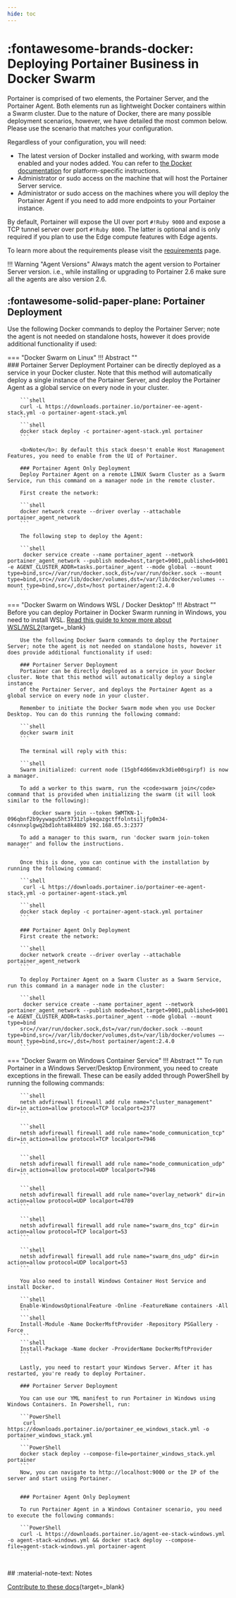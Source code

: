 ```yaml
---
hide: toc
---
```


# :fontawesome-brands-docker: Deploying Portainer Business in Docker Swarm
Portainer is comprised of two elements, the Portainer Server, and the Portainer Agent. Both elements run as lightweight Docker containers within a Swarm cluster. Due to the nature of Docker, there are many possible deployment scenarios, however, we have detailed the most common below. Please use the scenario that matches your configuration.

<!-- **Note:** The recommended deployment mode when using Swarm is using the Portainer Agent. -->

Regardless of your configuration, you will need:

* The latest version of Docker installed and working, with swarm mode enabled and your nodes added. You can refer to [the Docker documentation](https://docs.docker.com/get-docker/) for platform-specific instructions.
* Administrator or sudo access on the machine that will host the Portainer Server service.
* Administrator or sudo access on the machines where you will deploy the Portainer Agent if you need to add more endpoints to your Portainer instance.

By default, Portainer will expose the UI over port `#!Ruby 9000` and expose a TCP tunnel server over port `#!Ruby 8000`. The latter is optional and is only required if you plan to use the Edge compute features with Edge agents.

To learn more about the requirements please visit the [requirements](/v2.0-be/deploy/requirements/) page.

!!! Warning "Agent Versions"
    Always match the agent version to Portainer Server version. i.e., while installing or upgrading to Portainer 2.6 make sure all the agents are also version 2.6. 


## :fontawesome-solid-paper-plane: Portainer Deployment

Use the following Docker commands to deploy the Portainer Server; note the agent is not needed on standalone hosts, however it does provide additional functionality if used:

=== "Docker Swarm on Linux"
    !!! Abstract ""        
        ### Portainer Server Deployment
        Portainer can be directly deployed as a service in your Docker cluster. Note that this method will automatically deploy a single instance of the Portainer Server, and deploy the Portainer Agent as a global service on every node in your cluster.

        ```shell
        curl -L https://downloads.portainer.io/portainer-ee-agent-stack.yml -o portainer-agent-stack.yml
        ```
        ```shell
        docker stack deploy -c portainer-agent-stack.yml portainer
        ```

        <b>Note</b>: By default this stack doesn't enable Host Management Features, you need to enable from the UI of Portainer.
        
        ### Portainer Agent Only Deployment
        Deploy Portainer Agent on a remote LINUX Swarm Cluster as a Swarm Service, run this command on a manager node in the remote cluster.

        First create the network:

        ```shell
        docker network create --driver overlay --attachable portainer_agent_network
        ```

        The following step to deploy the Agent:

        ```shell
         docker service create --name portainer_agent --network portainer_agent_network --publish mode=host,target=9001,published=9001 -e AGENT_CLUSTER_ADDR=tasks.portainer_agent --mode global --mount type=bind,src=//var/run/docker.sock,dst=/var/run/docker.sock --mount type=bind,src=//var/lib/docker/volumes,dst=/var/lib/docker/volumes --mount type=bind,src=/,dst=/host portainer/agent:2.4.0
        ```


=== "Docker Swarm on Windows WSL / Docker Desktop"
    !!! Abstract ""    
        Before you can deploy Portainer in Docker Swarm running in Windows, you need to install WSL. [Read this guide to know more about WSL/WSL2](https://docs.microsoft.com/en-us/windows/wsl/install-win10){target=_blank}

        Use the following Docker Swarm commands to deploy the Portainer Server; note the agent is not needed on standalone hosts, however it does provide additional functionality if used:
        
        ### Portainer Server Deployment
        Portainer can be directly deployed as a service in your Docker cluster. Note that this method will automatically deploy a single instance 
        of the Portainer Server, and deploys the Portainer Agent as a global service on every node in your cluster.

        Remember to initiate the Docker Swarm mode when you use Docker Desktop. You can do this running the following command:

        ```shell
        docker swarm init
        ```

        The terminal will reply with this:

        ```shell
        Swarm initialized: current node (15gbf4d66mvzk3die00sgirpf) is now a manager.

        To add a worker to this swarm, run the <code>swarm join</code> command that is provided when initializing the swarm (it will look similar to the following):

            docker swarm join --token SWMTKN-1-096qbnf2b9yywagu5ht3731zlpkeqazgctffolntsiljfp0m34-c4snnxplgwq2bd1ohta8k48b9 192.168.65.3:2377

        To add a manager to this swarm, run 'docker swarm join-token manager' and follow the instructions.
        ```

        Once this is done, you can continue with the installation by running the following command:

        ```shell
         curl -L https://downloads.portainer.io/portainer-ee-agent-stack.yml -o portainer-agent-stack.yml
        ```
        ```shell
        docker stack deploy -c portainer-agent-stack.yml portainer
        ```

        ### Portainer Agent Only Deployment
        First create the network:

        ```shell
        docker network create --driver overlay --attachable portainer_agent_network
        ```
        
        To deploy Portainer Agent on a Swarm Cluster as a Swarm Service, run this command in a manager node in the cluster:

        ```shell
         docker service create --name portainer_agent --network portainer_agent_network --publish mode=host,target=9001,published=9001 -e AGENT_CLUSTER_ADDR=tasks.portainer_agent --mode global --mount type=bind
        src=//var/run/docker.sock,dst=/var/run/docker.sock --mount type=bind,src=//var/lib/docker/volumes,dst=/var/lib/docker/volumes –-mount type=bind,src=/,dst=/host portainer/agent:2.4.0
        ```

=== "Docker Swarm on Windows Container Service"
    !!! Abstract ""
        To run Portainer in a Windows Server/Desktop Environment, you need to create exceptions in the firewall. These can be easily added through PowerShell by running the following commands:

        ```shell
        netsh advfirewall firewall add rule name="cluster_management" dir=in action=allow protocol=TCP localport=2377
        ```

        ```shell
        netsh advfirewall firewall add rule name="node_communication_tcp" dir=in action=allow protocol=TCP localport=7946
        ```

        ```shell
        netsh advfirewall firewall add rule name="node_communication_udp" dir=in action=allow protocol=UDP localport=7946
        ```

        ```shell
        netsh advfirewall firewall add rule name="overlay_network" dir=in action=allow protocol=UDP localport=4789
        ```

        ```shell
        netsh advfirewall firewall add rule name="swarm_dns_tcp" dir=in action=allow protocol=TCP localport=53
        ```

        ```shell
        netsh advfirewall firewall add rule name="swarm_dns_udp" dir=in action=allow protocol=UDP localport=53
        ```

        You also need to install Windows Container Host Service and install Docker.

        ```shell
        Enable-WindowsOptionalFeature -Online -FeatureName containers -All
        ```
        ```shell
        Install-Module -Name DockerMsftProvider -Repository PSGallery -Force
        ```
        ```shell
        Install-Package -Name docker -ProviderName DockerMsftProvider
        ```

        Lastly, you need to restart your Windows Server. After it has restarted, you're ready to deploy Portainer.

        ### Portainer Server Deployment

        You can use our YML manifest to run Portainer in Windows using Windows Containers. In Powershell, run:

        ```PowerShell
         curl https://downloads.portainer.io/portainer_ee_windows_stack.yml -o portainer_windows_stack.yml
        ```
        ```PowerShell
        docker stack deploy --compose-file=portainer_windows_stack.yml portainer
        ```
        Now, you can navigate to http://localhost:9000 or the IP of the server and start using Portainer.

        
        ### Portainer Agent Only Deployment

        To run Portainer Agent in a Windows Container scenario, you need to execute the following commands:

        ```PowerShell
        curl -L https://downloads.portainer.io/agent-ee-stack-windows.yml -o agent-stack-windows.yml && docker stack deploy --compose-file=agent-stack-windows.yml portainer-agent
        ```


<br>
## :material-note-text: Notes

[Contribute to these docs](https://github.com/portainer/portainer-docs/blob/master/contributing.md){target=_blank}